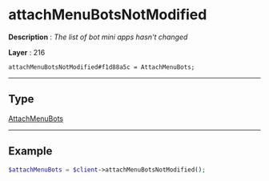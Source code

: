 # attachMenuBotsNotModified

**Description** : *The list of bot mini apps hasn&#039;t changed*

**Layer** : 216

```tl
attachMenuBotsNotModified#f1d88a5c = AttachMenuBots;
```

---

## Type

[AttachMenuBots](type/AttachMenuBots)

---

## Example

```php
$attachMenuBots = $client->attachMenuBotsNotModified();
```